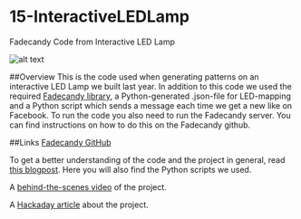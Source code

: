 # 15-InteractiveLEDLamp
Fadecandy Code from Interactive LED Lamp

![alt text](http://www.norwegiancreations.com/wp-content/uploads/2015/05/IMG_1012.jpg "Lamp image")

##Overview
This is the code used when generating patterns on an interactive LED Lamp we built last year. 
In addition to this code we used the required [Fadecandy library](https://github.com/scanlime/fadecandy), a Python-generated .json-file for LED-mapping and a Python script which sends a message each time we get a new like on Facebook. To run the code you also need to run the Fadecandy server. You can find instructions on how to do this on the Fadecandy github.

##Links
[Fadecandy GitHub](https://github.com/scanlime/fadecandy)

To get a better understanding of the code and the project in general, read [this blogpost](http://www.norwegiancreations.com/2015/06/designing-and-building-an-interactive-led-lamp-technical-insights/). Here you will also find the Python scripts we used.

A [behind-the-scenes video](http://vimeo.com/131191858) of the project.

A [Hackaday article](http://hackaday.com/2016/03/01/building-an-interactive-led-lamp-to-annoy-yourself) about the project.
